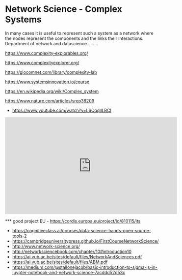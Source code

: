 # Network Science - Complex Systems

In many cases it is useful to represent such a system as a network where the nodes represent the components and the links their interactions.
Department of network and datascience ........

https://www.complexity-explorables.org/

https://www.complexityexplorer.org/

https://glocomnet.com/library/complexity-lab

https://www.systemsinnovation.io/course


https://en.wikipedia.org/wiki/Complex_system

https://www.nature.com/articles/srep38209


* https://www.youtube.com/watch?v=L6CqqlILBCI

<iframe width="560" height="315" src="https://www.youtube.com/embed/UHnmPu8Zevg" frameborder="0" allow="accelerometer; autoplay; encrypted-media; gyroscope; picture-in-picture" allowfullscreen></iframe>


*** good project EU - https://cordis.europa.eu/project/id/810115/its

* https://cognitiveclass.ai/courses/data-science-hands-open-source-tools-2 
* https://cambridgeuniversitypress.github.io/FirstCourseNetworkScience/
* http://www.network-science.org/
* http://networksciencebook.com/chapter/10#introduction10
* https://ai.vub.ac.be/sites/default/files/NetworkAndSciences.pdf
* https://ai.vub.ac.be/sites/default/files/ABM.pdf
* https://medium.com/@stallonejacob/basic-introduction-to-sigma-js-in-juypter-notebook-and-network-science-7acddd52d53c
